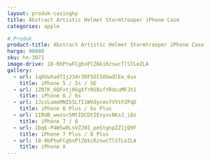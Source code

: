 ```yaml
---
layout: produk-casinghp
title: Abstract Artistic Helmet Stormtrooper iPhone Case
categories: apple

# Produk
product-title: Abstract Artistic Helmet Stormtrooper iPhone Case
harga: 90000
sku: hn-3871
image-drive: 18-0bPtwFCgbxPlZ6kiRzswcTlSTLeZLA
gallery:
  - url: 1q8VwXadfIjJ34r3DF5OIIOGwdlEe_6vx
    title: iPhone 5 / 5s / SE
  - url: 1ZN7K_6QFxtj0GgXfrRU8sfYRdcuMFJh1
    title: iPhone 6 / 6s
  - url: 1JzzLumoMNI55LfI1WVdycmsfV5tFZPqD
    title: iPhone 6 Plus / 6s Plus
  - url: 1IRUB_wwxsr5MtIDCDtIExyxcNKsJ_iBz
    title: iPhone 7 / 8
  - url: 1bqE-P4W5w0LsVZJ0I_peStgnpZZ1jQ9F
    title: iPhone 7 Plus / 8 Plus
  - url: 18-0bPtwFCgbxPlZ6kiRzswcTlSTLeZLA
    title: iPhone X
---
```

